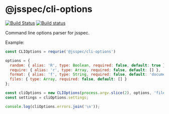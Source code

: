 # @jsspec/cli-options
[![Build Status](https://travis-ci.org/jsspec/cli-options.svg?branch=master)](https://travis-ci.org/jsspec/cli-options)
[![Build status](https://ci.appveyor.com/api/projects/status/as9xrd9ytic7brrl?svg=true)](https://ci.appveyor.com/project/HookyQR/cli-options)

Command line options parser for jsspec.

Example:
```javascript
const CLIOptions = requrie('@jsspec/cli-options')

options = {
  random: { alias: 'R', type: Boolean, required: false, default: true },
  require: { alias: 'r', type: Array, required: false, default: [] },
  format: { alias: 'f', type: String, required: false, default: 'documentation' },
  files: { type: Array, required: false, default: [] }
};

const cliOptions = new CLIOptions(process.argv.slice(2), options, 'files');
const settings = cliOptions.settings;

console.log(cliOptions.errors.join('\n'));
```
